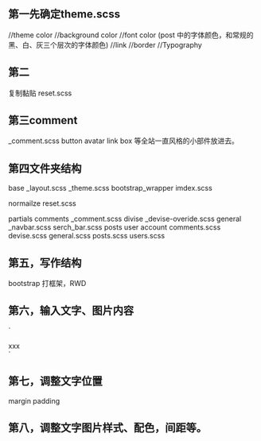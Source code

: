 ## 第一先确定theme.scss
//theme color
//background color
//font color (post 中的字体颜色，和常规的黑、白、灰三个层次的字体颜色)
//link
//border
//Typography

## 第二
复制黏贴
reset.scss

## 第三comment

_comment.scss
button
avatar
link
box
等全站一直风格的小部件放进去。

## 第四文件夹结构

base
  _layout.scss
  _theme.scss
bootstrap_wrapper
  imdex.scss

normailze
  reset.scss

partials
  comments
    _comment.scss
  divise
    _devise-overide.scss
  general
    _navbar.scss
    serch_bar.scss
  posts
  user
  account
  comments.scss
  devise.scss
  general.scss
  posts.scss
  users.scss


## 第五，写作结构
bootstrap 打框架，RWD


## 第六，输入文字、图片内容

`<div class="xxx">
  <div class="container">
    <div class="row">
      <div class="col-md-12">
       <div class="xxx">
        <div class="xxx__xxx">
         <div class="xxx__xxx--xxx">
          xxx
         </div>
        </div>
      </div>
    </div>
  </div>
</div>
`


## 第七，调整文字位置
  margin
  padding


## 第八，调整文字图片样式、配色，间距等。
